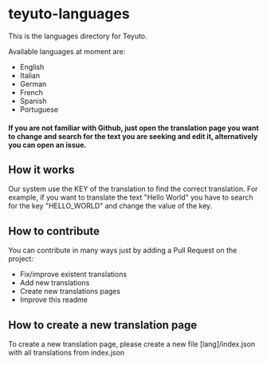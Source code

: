 # teyuto-languages

This is the languages directory for Teyuto.

Available languages at moment are: 
- English
- Italian
- German
- French
- Spanish
- Portuguese

#### If you are not familiar with Github, just open the translation page you want to change and search for the text you are seeking and edit it, alternatively you can open an issue.

## How it works
Our system use the KEY of the translation to find the correct translation. For example, if you want to translate the text "Hello World" you have to search for the key "HELLO_WORLD" and change the value of the key.

## How to contribute
You can contribute in many ways just by adding a Pull Request on the project: 
- Fix/improve existent translations
- Add new translations 
- Create new translations pages
- Improve this readme

## How to create a new translation page
To create a new translation page, please create a new file [lang]/index.json with all translations from index.json
